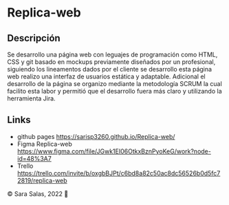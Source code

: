 # Replica-web

## Descripción
Se desarrollo una página web con leguajes de programación como HTML, CSS y git basado en mockups previamente diseñados por un profesional, siguiendo los lineamentos dados por el cliente se desarrollo esta página web realizo una interfaz de usuarios estática y adaptable. Adicional el desarrollo de la página se organizo mediante la metodología SCRUM la cual facilito esta labor y permitió que el desarrollo fuera más claro y utilizando la herramienta Jira.

## Links
- github pages https://sarisp3260.github.io/Replica-web/
- Figma Replica-web https://www.figma.com/file/JGwk1EI06OtkxBznPyoKeG/work?node-id=48%3A7
- Trello https://trello.com/invite/b/oxgbBJPt/c6bd8a82c50ac8dc56526b0d5fc72819/replica-web


&copy; Sara Salas, 2022 :seedling:
